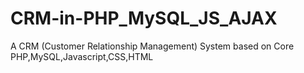 # CRM-in-PHP_MySQL_JS_AJAX
 A CRM (Customer Relationship Management) System based on Core PHP,MySQL,Javascript,CSS,HTML 
